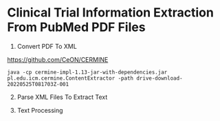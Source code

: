 # Clinical Trial Information Extraction From PubMed PDF Files



1. Convert PDF To XML

https://github.com/CeON/CERMINE

```
java -cp cermine-impl-1.13-jar-with-dependencies.jar pl.edu.icm.cermine.ContentExtractor -path drive-download-20220525T081703Z-001
```

2. Parse XML Files To Extract Text

3. Text Processing
